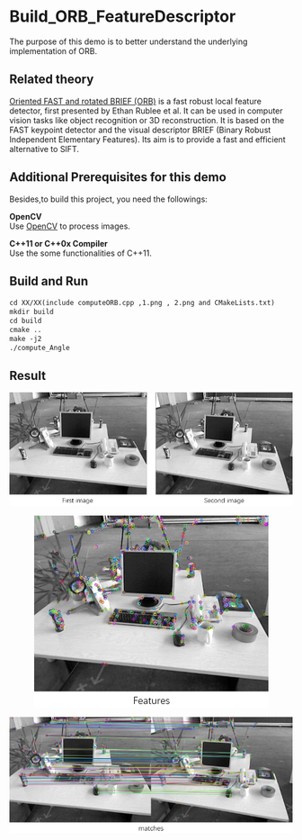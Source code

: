 # Build_ORB_FeatureDescriptor
The purpose of this demo is to better understand the underlying implementation of ORB.

## Related theory
[Oriented FAST and rotated BRIEF (ORB)](https://en.wikipedia.org/wiki/Oriented_FAST_and_rotated_BRIEF) is a fast robust local feature detector, first presented by Ethan Rublee et al. It can be used in computer vision tasks like object recognition or 3D reconstruction. It is based on the FAST keypoint detector and the visual descriptor BRIEF (Binary Robust Independent Elementary Features). Its aim is to provide a fast and efficient alternative to SIFT.

## Additional Prerequisites for this demo  
Besides,to build this project, you need the followings:  

**OpenCV**  
Use [OpenCV](http://opencv.org) to process images.

**C++11 or C++0x Compiler**  
Use the some functionalities of C++11.

## Build and Run
```
cd XX/XX(include computeORB.cpp ,1.png , 2.png and CMakeLists.txt)  
mkdir build  
cd build  
cmake ..  
make -j2  
./compute_Angle
```

## Result
<div align=center>  
  
![](https://github.com/TianQi-777/Build_ORB_FeatureDescriptor/blob/master/Images/input)
</div>

<div align=center>  
  
![](https://github.com/TianQi-777/Build_ORB_FeatureDescriptor/blob/master/Images/feature_.png)
</div>

<div align=center>  
  
![](https://github.com/TianQi-777/Build_ORB_FeatureDescriptor/blob/master/Images/match)
</div>
